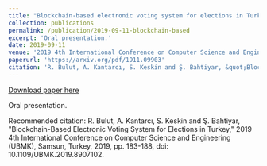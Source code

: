 ```yaml
---
title: "Blockchain-based electronic voting system for elections in Turkey"
collection: publications
permalink: /publication/2019-09-11-blockchain-based
excerpt: 'Oral presentation.'
date: 2019-09-11
venue: '2019 4th International Conference on Computer Science and Engineering (UBMK)'
paperurl: 'https://arxiv.org/pdf/1911.09903'
citation: 'R. Bulut, A. Kantarcı, S. Keskin and Ş. Bahtiyar, &quot;Blockchain-Based Electronic Voting System for Elections in Turkey,&quot; 2019 4th International Conference on Computer Science and Engineering (UBMK), Samsun, Turkey, 2019, pp. 183-188, doi: 10.1109/UBMK.2019.8907102.'
---
```


<a href='https://arxiv.org/pdf/1911.09903'>Download paper here</a>

Oral presentation.

Recommended citation: R. Bulut, A. Kantarcı, S. Keskin and Ş. Bahtiyar, "Blockchain-Based Electronic Voting System for Elections in Turkey," 2019 4th International Conference on Computer Science and Engineering (UBMK), Samsun, Turkey, 2019, pp. 183-188, doi: 10.1109/UBMK.2019.8907102.